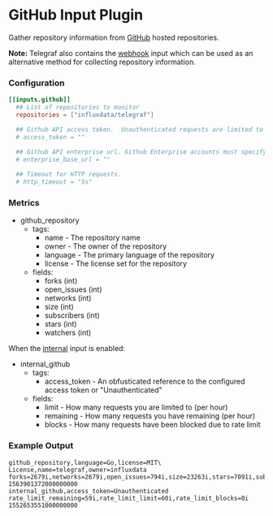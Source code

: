 # GitHub Input Plugin

Gather repository information from [GitHub][] hosted repositories.

**Note:** Telegraf also contains the [webhook][] input which can be used as an
alternative method for collecting repository information.

### Configuration

```toml
[[inputs.github]]
  ## List of repositories to monitor
  repositories = ["influxdata/telegraf"]

  ## Github API access token.  Unauthenticated requests are limited to 60 per hour.
  # access_token = ""
	
  ## Github API enterprise url. Github Enterprise accounts must specify their base url.
  # enterprise_base_url = ""

  ## Timeout for HTTP requests.
  # http_timeout = "5s"
```

### Metrics

- github_repository
  - tags:
    - name - The repository name
    - owner - The owner of the repository
    - language - The primary language of the repository
    - license - The license set for the repository
  - fields:
    - forks (int)
    - open_issues (int)
    - networks (int)
    - size (int)
    - subscribers (int)
    - stars (int)
    - watchers (int)

When the [internal][] input is enabled:

+ internal_github
  - tags:
    - access_token - An obfusticated reference to the configured access token or "Unauthenticated"
  - fields:
    - limit - How many requests you are limited to (per hour)
    - remaining - How many requests you have remaining (per hour)
    - blocks - How many requests have been blocked due to rate limit

### Example Output

```
github_repository,language=Go,license=MIT\ License,name=telegraf,owner=influxdata forks=2679i,networks=2679i,open_issues=794i,size=23263i,stars=7091i,subscribers=316i,watchers=7091i 1563901372000000000
internal_github,access_token=Unauthenticated rate_limit_remaining=59i,rate_limit_limit=60i,rate_limit_blocks=0i 1552653551000000000
```

[GitHub]: https://www.github.com
[internal]: /plugins/inputs/internal
[webhook]: /plugins/inputs/webhooks/github
